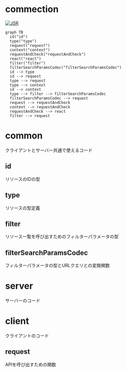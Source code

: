 # commection

[![JSR](https://jsr.io/badges/@narumincho/commection)](https://jsr.io/@narumincho/commection)

```mermaid
graph TB
  id("id")
  type("type")
  request("request")
  context("context")
  requestAndCheck("requestAndCheck")
  react("react")
  filter("filter")
  filterSearchParamsCodec("filterSearchParamsCodec")
  id --> type
  id --> request
  type --> request
  type --> context
  id --> context
  type --> filter --> filterSearchParamsCodec
  filterSearchParamsCodec --> request
  request --> requestAndCheck
  context --> requestAndCheck
  requestAndCheck --> react
  filter --> request
```

# common

クライアントとサーバー共通で使えるコード

## id

リソースのIDの型

## type

リソースの型定義

## filter

リソース一覧を呼び出すためのフィルターパラメータの型

## filterSearchParamsCodec

フィルターパラメータの型とURLクエリとの変換関数

# server

サーバーのコード

# client

クライアントのコード

## request

APIを呼び出すための関数
